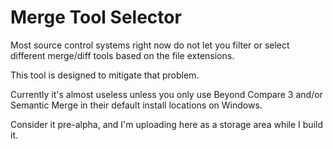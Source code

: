 Merge Tool Selector
===================

Most source control systems right now do not let you filter or select
different merge/diff tools based on the file extensions.

This tool is designed to mitigate that problem.


Currently it's almost useless unless you only use Beyond Compare 3
and/or Semantic Merge in their default install locations on Windows.

Consider it pre-alpha, and I'm uploading here as a storage area while
I build it.
